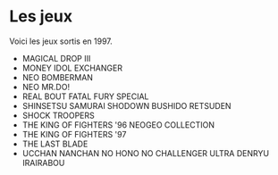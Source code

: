 # Les jeux

Voici les jeux sortis en 1997.

* MAGICAL DROP III
* MONEY IDOL EXCHANGER
* NEO BOMBERMAN
* NEO MR.DO!
* REAL BOUT FATAL FURY SPECIAL
* SHINSETSU SAMURAI SHODOWN BUSHIDO RETSUDEN
* SHOCK TROOPERS
* THE KING OF FIGHTERS '96 NEOGEO COLLECTION
* THE KING OF FIGHTERS '97
* THE LAST BLADE
* UCCHAN NANCHAN NO HONO NO CHALLENGER ULTRA DENRYU IRAIRABOU